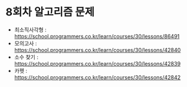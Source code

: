 # 8회차 알고리즘 문제
- 최소직사각형 : https://school.programmers.co.kr/learn/courses/30/lessons/86491
- 모의고사 : https://school.programmers.co.kr/learn/courses/30/lessons/42840
- 소수 찾기 : https://school.programmers.co.kr/learn/courses/30/lessons/42839
- 카펫 : https://school.programmers.co.kr/learn/courses/30/lessons/42842